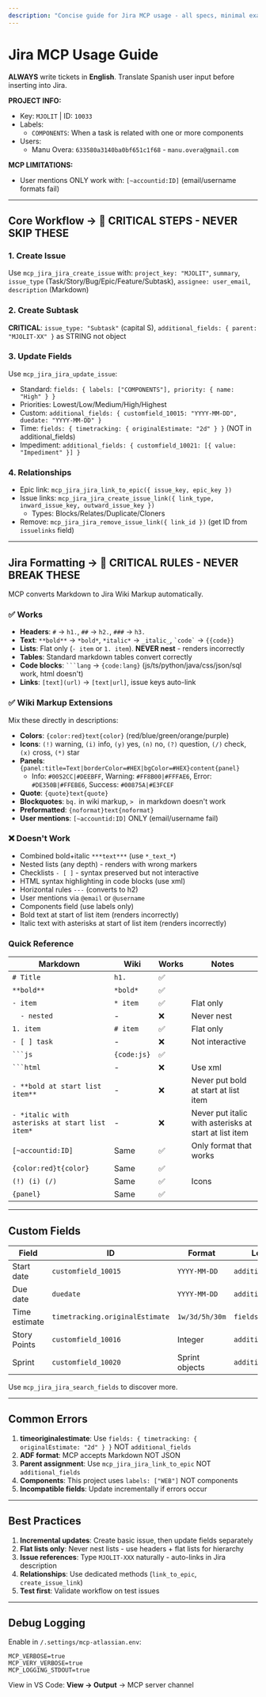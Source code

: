 ```yaml
---
description: "Concise guide for Jira MCP usage - all specs, minimal examples"
---
```


# Jira MCP Usage Guide

**ALWAYS** write tickets in **English**. Translate Spanish user input before inserting into Jira.

**PROJECT INFO:**
- Key: `MJOLIT` | ID: `10033`
- Labels: 
  - `COMPONENTS`: When a task is related with one or more components 
- Users: 
    - Manu Overa: `633580a3140ba0bf651c1f68` - `manu.overa@gmail.com`

**MCP LIMITATIONS:**
- User mentions ONLY work with: `[~accountid:ID]` (email/username formats fail)

---

## Core Workflow -> 🚫 CRITICAL STEPS - NEVER SKIP THESE

### 1. Create Issue
Use `mcp_jira_jira_create_issue` with: `project_key: "MJOLIT"`, `summary`, `issue_type` (Task/Story/Bug/Epic/Feature/Subtask), `assignee: user_email`, `description` (Markdown)

### 2. Create Subtask
**CRITICAL**: `issue_type: "Subtask"` (capital S), `additional_fields: { parent: "MJOLIT-XX" }` as STRING not object

### 3. Update Fields
Use `mcp_jira_jira_update_issue`:
- Standard: `fields: { labels: ["COMPONENTS"], priority: { name: "High" } }`
- Priorities: Lowest/Low/Medium/High/Highest
- Custom: `additional_fields: { customfield_10015: "YYYY-MM-DD", duedate: "YYYY-MM-DD" }`
- Time: `fields: { timetracking: { originalEstimate: "2d" } }` (NOT in additional_fields)
- Impediment: `additional_fields: { customfield_10021: [{ value: "Impediment" }] }`

### 4. Relationships
- Epic link: `mcp_jira_jira_link_to_epic({ issue_key, epic_key })`
- Issue links: `mcp_jira_jira_create_issue_link({ link_type, inward_issue_key, outward_issue_key })`
  - Types: Blocks/Relates/Duplicate/Cloners
- Remove: `mcp_jira_jira_remove_issue_link({ link_id })` (get ID from `issuelinks` field)

---

## Jira Formatting -> 🚫 CRITICAL RULES - NEVER BREAK THESE

MCP converts Markdown to Jira Wiki Markup automatically.

### ✅ Works
- **Headers**: `#` → `h1.`, `##` → `h2.`, `###` → `h3.`
- **Text**: `**bold**` → `*bold*`, `*italic*` → `_italic_`, `` `code` `` → `{{code}}`
- **Lists**: Flat only (`- item` or `1. item`). **NEVER nest** - renders incorrectly
- **Tables**: Standard markdown tables convert correctly
- **Code blocks**: `` ```lang `` → `{code:lang}` (js/ts/python/java/css/json/sql work, html doesn't)
- **Links**: `[text](url)` → `[text|url]`, issue keys auto-link

### ✅ Wiki Markup Extensions
Mix these directly in descriptions:
- **Colors**: `{color:red}text{color}` (red/blue/green/orange/purple)
- **Icons**: `(!)` warning, `(i)` info, `(y)` yes, `(n)` no, `(?)` question, `(/)` check, `(x)` cross, `(*)` star
- **Panels**: `{panel:title=Text|borderColor=#HEX|bgColor=#HEX}content{panel}`
  - Info: `#0052CC|#DEEBFF`, Warning: `#FF8B00|#FFFAE6`, Error: `#DE350B|#FFEBE6`, Success: `#00875A|#E3FCEF`
- **Quote**: `{quote}text{quote}`
- **Blockquotes**: `bq.` in wiki markup, `> ` in markdown doesn't work
- **Preformatted**: `{noformat}text{noformat}`
- **User mentions**: `[~accountid:ID]` ONLY (email/username fail)

### ❌ Doesn't Work
- Combined bold+italic `***text***` (use `*_text_*`)
- Nested lists (any depth) - renders with wrong markers
- Checklists `- [ ]` - syntax preserved but not interactive
- HTML syntax highlighting in code blocks (use xml)
- Horizontal rules `---` (converts to h2)
- User mentions via `@email` or `@username`
- Components field (use labels only)
- Bold text at start of list item (renders incorrectly)
- Italic text with asterisks at start of list item (renders incorrectly)

### Quick Reference

| Markdown | Wiki | Works | Notes |
|----------|------|-------|-------|
| `# Title` | `h1.` | ✅ | |
| `**bold**` | `*bold*` | ✅ | |
| `- item` | `* item` | ✅ | Flat only |
| `  - nested` | - | ❌ | Never nest |
| `1. item` | `# item` | ✅ | Flat only |
| `- [ ] task` | - | ❌ | Not interactive |
| `` ```js `` | `{code:js}` | ✅ | |
| `` ```html `` | - | ❌ | Use xml |
| `- **bold at start list item**` | - | ❌ | Never put bold at start at list item |
| `- *italic with asterisks at start list item*` | - | ❌ | Never put italic with asterisks at start at list item |
| `[~accountid:ID]` | Same | ✅ | Only format that works |
| `{color:red}t{color}` | Same | ✅ | |
| `(!) (i) (/)` | Same | ✅ | Icons |
| `{panel}` | Same | ✅ | |

---

## Custom Fields

| Field | ID | Format | Location |
|-------|-----|--------|----------|
| Start date | `customfield_10015` | `YYYY-MM-DD` | `additional_fields` |
| Due date | `duedate` | `YYYY-MM-DD` | `additional_fields` |
| Time estimate | `timetracking.originalEstimate` | `1w/3d/5h/30m` | `fields` |
| Story Points | `customfield_10016` | Integer | `additional_fields` |
| Sprint | `customfield_10020` | Sprint objects | `additional_fields` |

Use `mcp_jira_jira_search_fields` to discover more.

---

## Common Errors

1. **timeoriginalestimate**: Use `fields: { timetracking: { originalEstimate: "2d" } }` NOT `additional_fields`
2. **ADF format**: MCP accepts Markdown NOT JSON
3. **Parent assignment**: Use `mcp_jira_jira_link_to_epic` NOT `additional_fields`
4. **Components**: This project uses `labels: ["WEB"]` NOT components
5. **Incompatible fields**: Update incrementally if errors occur

---

## Best Practices

1. **Incremental updates**: Create basic issue, then update fields separately
2. **Flat lists only**: Never nest lists - use headers + flat lists for hierarchy
3. **Issue references**: Type `MJOLIT-XXX` naturally - auto-links in Jira description
4. **Relationships**: Use dedicated methods (`link_to_epic`, `create_issue_link`)
5. **Test first**: Validate workflow on test issues

---

## Debug Logging

Enable in `/.settings/mcp-atlassian.env`:
```
MCP_VERBOSE=true
MCP_VERY_VERBOSE=true
MCP_LOGGING_STDOUT=true
```
View in VS Code: **View → Output** → MCP server channel